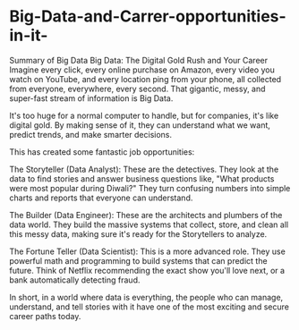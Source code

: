 # Big-Data-and-Carrer-opportunities-in-it-
Summary of Big Data
Big Data: The Digital Gold Rush and Your Career
Imagine every click, every online purchase on Amazon, every video you watch on YouTube, and every location ping from your phone, all collected from everyone, everywhere, every second. That gigantic, messy, and super-fast stream of information is Big Data.

It's too huge for a normal computer to handle, but for companies, it's like digital gold. By making sense of it, they can understand what we want, predict trends, and make smarter decisions.

This has created some fantastic job opportunities:

The Storyteller (Data Analyst): These are the detectives. They look at the data to find stories and answer business questions like, "What products were most popular during Diwali?" They turn confusing numbers into simple charts and reports that everyone can understand.

The Builder (Data Engineer): These are the architects and plumbers of the data world. They build the massive systems that collect, store, and clean all this messy data, making sure it's ready for the Storytellers to analyze.

The Fortune Teller (Data Scientist): This is a more advanced role. They use powerful math and programming to build systems that can predict the future. Think of Netflix recommending the exact show you'll love next, or a bank automatically detecting fraud.

In short, in a world where data is everything, the people who can manage, understand, and tell stories with it have one of the most exciting and secure career paths today.
